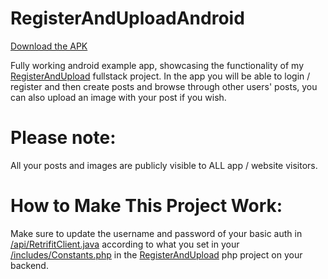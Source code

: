 # RegisterAndUploadAndroid

[Download the APK](https://github.com/5haw4/RegisterAndUploadAndroid/raw/master/RegisterAndUpload.apk)

Fully working android example app, showcasing the functionality of my [RegisterAndUpload]() fullstack project.
In the app you will be able to login / register and then create posts and browse through other users' posts, you can also upload an image with your post if you wish.

# Please note:
All your posts and images are publicly visible to ALL app / website visitors.

# How to Make This Project Work:
Make sure to update the username and password of your basic auth in [/api/RetrifitClient.java](https://github.com/5haw4/RegisterAndUploadAndroid/blob/master/RegisterAndUploadAndroid/app/src/main/java/com/test/registerandupload/api/RetrofitClient.java) according to what you set in your [/includes/Constants.php]() in the [RegisterAndUpload](http://example.com) php project on your backend.
